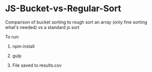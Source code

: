 # JS-Bucket-vs-Regular-Sort
Comparison of bucket sorting to rough sort an array (only fine sorting what's needed) vs a standard js sort

To run:

1. npm install

2. gulp

3. File saved to results.csv
